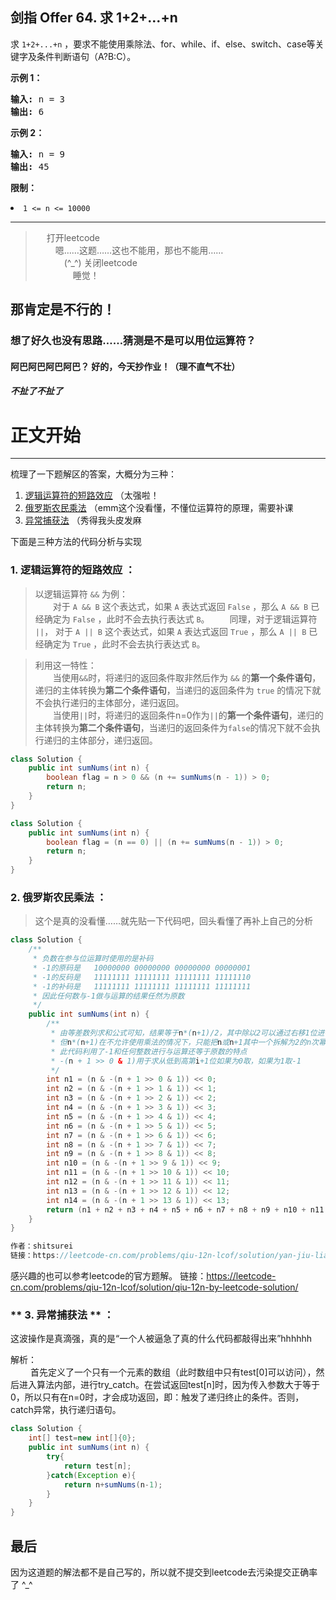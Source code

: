 ## 剑指 Offer 64. 求 1+2+…+n

<p>求 <code>1+2+...+n</code> ，要求不能使用乘除法、for、while、if、else、switch、case等关键字及条件判断语句（A?B:C）。</p>

<p><strong>示例 1：</strong></p>

<pre><strong>输入:</strong> n = 3
<strong>输出:&nbsp;</strong>6
</pre>

<p><strong>示例 2：</strong></p>

<pre><strong>输入:</strong> n = 9
<strong>输出:&nbsp;</strong>45
</pre>

<p><strong>限制：</strong></p>
	<li><code>1 &lt;= n&nbsp;&lt;= 10000</code></li>


---

> &ensp;&ensp; 打开leetcode <br>
> &ensp;&ensp;&ensp;&ensp; 嗯……这题……这也不能用，那也不能用…… <br>
> &ensp;&ensp;&ensp;&ensp;&ensp;&ensp; (^_^) 关闭leetcode <br>
> &ensp;&ensp;&ensp;&ensp;&ensp;&ensp;&ensp;&ensp; 睡觉！<br>

## 那肯定是不行的！
### 想了好久也没有思路……猜测是不是可以用位运算符？
#### 阿巴阿巴阿巴阿巴？ 好的，今天抄作业！（理不直气不壮） 
##### 不扯了不扯了


# **正文开始**
---

梳理了一下题解区的答案，大概分为三种：

1. [逻辑运算符的短路效应](#jump1) （太强啦！
2. [俄罗斯农民乘法](#jump2)	  （emm这个没看懂，不懂位运算符的原理，需要补课
3. [异常捕获法](#jump3)		  （秀得我头皮发麻

下面是三种方法的代码分析与实现

### <span id="jump1">**1. 逻辑运算符的短路效应**</span> ：

> 以逻辑运算符 `&&` 为例：<br>
> &ensp;&ensp;&ensp;&ensp;对于 `A && B` 这个表达式，如果 `A` 表达式返回 `False` ，那么 `A && B` 已经确定为 `False` ，此时不会去执行表达式 `B`。
> &ensp;&ensp;&ensp;&ensp;同理，对于逻辑运算符 `||`， 对于 `A || B` 这个表达式，如果 `A` 表达式返回 `True` ，那么 `A || B` 已经确定为 `True` ，此时不会去执行表达式 `B`。

> 利用这一特性：<br>
> &ensp;&ensp;&ensp;&ensp;当使用`&&`时，将递归的返回条件取非然后作为 `&&` 的**第一个条件语句**，递归的主体转换为**第二个条件语句**，当递归的返回条件为 `true` 的情况下就不会执行递归的主体部分，递归返回。<br>
> &ensp;&ensp;&ensp;&ensp;当使用`||`时，将递归的返回条件n=0作为`||`的**第一个条件语句**，递归的主体转换为**第二个条件语句**，当递归的返回条件为`false`的情况下就不会执行递归的主体部分，递归返回。

```java
class Solution {
    public int sumNums(int n) {
        boolean flag = n > 0 && (n += sumNums(n - 1)) > 0;
        return n;
    }
}
```

```java
class Solution {
    public int sumNums(int n) {
        boolean flag = (n == 0) || (n += sumNums(n - 1)) > 0;
        return n;
    }
}
```
### <span id="jump2">**2. 俄罗斯农民乘法**</span> ：

> 这个是真的没看懂……就先贴一下代码吧，回头看懂了再补上自己的分析

```java
class Solution {
    /**
     * 负数在参与位运算时使用的是补码
     * -1的原码是   10000000 00000000 00000000 00000001
     * -1的反码是   11111111 11111111 11111111 11111110
     * -1的补码是   11111111 11111111 11111111 11111111
     * 因此任何数与-1做与运算的结果任然为原数
     */
    public int sumNums(int n) {
        /**
         * 由等差数列求和公式可知，结果等于n*(n+1)/2，其中除以2可以通过右移1位进行操作
         * 但n*(n+1)在不允许使用乘法的情况下，只能把n或n+1其中一个拆解为2的n次幂数之和，配合另一个来进行位运算和累加
         * 此代码利用了-1和任何整数进行与运算还等于原数的特点
         * -(n + 1 >> 0 & 1)用于求从低到高第i+1位如果为0取，如果为1取-1
         */
        int n1 = (n & -(n + 1 >> 0 & 1)) << 0;
        int n2 = (n & -(n + 1 >> 1 & 1)) << 1;
        int n3 = (n & -(n + 1 >> 2 & 1)) << 2;
        int n4 = (n & -(n + 1 >> 3 & 1)) << 3;
        int n5 = (n & -(n + 1 >> 4 & 1)) << 4;
        int n6 = (n & -(n + 1 >> 5 & 1)) << 5;
        int n7 = (n & -(n + 1 >> 6 & 1)) << 6;
        int n8 = (n & -(n + 1 >> 7 & 1)) << 7;
        int n9 = (n & -(n + 1 >> 8 & 1)) << 8;
        int n10 = (n & -(n + 1 >> 9 & 1)) << 9;
        int n11 = (n & -(n + 1 >> 10 & 1)) << 10;
        int n12 = (n & -(n + 1 >> 11 & 1)) << 11;
        int n13 = (n & -(n + 1 >> 12 & 1)) << 12;
        int n14 = (n & -(n + 1 >> 13 & 1)) << 13;
        return (n1 + n2 + n3 + n4 + n5 + n6 + n7 + n8 + n9 + n10 + n11 + n12 + n13 + n14) >> 1;
    }
}

作者：shitsurei
链接：https://leetcode-cn.com/problems/qiu-12n-lcof/solution/yan-jiu-liao-ban-tian-zhong-yu-kan-dong-da-lao-de-/

```

感兴趣的也可以参考leetcode的官方题解。
链接：https://leetcode-cn.com/problems/qiu-12n-lcof/solution/qiu-12n-by-leetcode-solution/

### <span id="jump3"> ** 3. 异常捕获法 ** </span> ：


这波操作是真滴强，真的是“一个人被逼急了真的什么代码都敲得出来”hhhhhh

解析：<br>
&ensp;&ensp;&ensp;&ensp; 首先定义了一个只有一个元素的数组（此时数组中只有test[0]可以访问），然后进入算法内部，进行try_catch。在尝试返回test[n]时，因为传入参数大于等于0，所以只有在n=0时，才会成功返回，即：触发了递归终止的条件。否则，catch异常，执行递归语句。

```java
class Solution {
    int[] test=new int[]{0};
    public int sumNums(int n) {
        try{
            return test[n];
        }catch(Exception e){
            return n+sumNums(n-1);
        }
    }
}
```

## 最后

因为这道题的解法都不是自己写的，所以就不提交到leetcode去污染提交正确率了 ^_^

